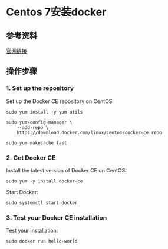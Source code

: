 # Centos 7安装docker

## 参考资料

[官网链接](https://store.docker.com/editions/community/docker-ce-server-centos?tab=description)

## 操作步骤

### 1. Set up the repository

Set up the Docker CE repository on CentOS:

```
sudo yum install -y yum-utils

sudo yum-config-manager \
    --add-repo \
    https://download.docker.com/linux/centos/docker-ce.repo

sudo yum makecache fast
```

### 2. Get Docker CE

Install the latest version of Docker CE on CentOS:

```
sudo yum -y install docker-ce
```

Start Docker:

```
sudo systemctl start docker
```

### 3. Test your Docker CE installation

Test your installation:

```
sudo docker run hello-world
```